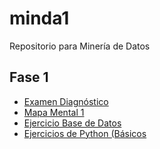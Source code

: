 # minda1
Repositorio para Minería de Datos

## Fase 1

- [Examen Diagnóstico](https://github.com/SandraCavazos/minda1/blob/main/Ex-Diagnostico_1877283.pdf)
- [Mapa Mental 1](https://github.com/SandraCavazos/minda1/blob/main/MapaMental_1_1877283.pdf)
- [Ejercicio Base de Datos](https://github.com/AlbertoEli/UANL_Mineria_de_Datos/blob/main/Equipo_4-Ejercicio%20base%20de%20datos.pdf)
- [Ejercicios de Python (Básicos](https://github.com/SandraCavazos/minda1/blob/main/Ej_Python_1877283.ipynb)
